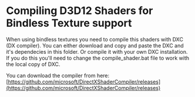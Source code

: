 Compiling D3D12 Shaders for Bindless Texture support
====================================================

When using bindless textures you need to compile this shaders with DXC (DX compiler). You can either download and copy and paste the DXC and it's dependecies in this folder. Or compile it with your own DXC installation. If you do this you'll need to change the compile_shader.bat file to work with the local copy of DXC.

You can download the compiler from here: [https://github.com/microsoft/DirectXShaderCompiler/releases](https://github.com/microsoft/DirectXShaderCompiler/releases)
